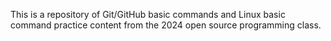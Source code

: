 This is a repository of Git/GitHub basic commands and Linux basic command practice content from the 2024 open source programming class.
